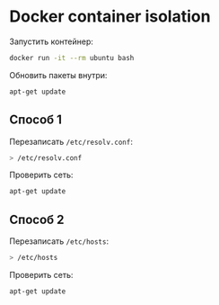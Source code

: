 # Docker container isolation

Запустить контейнер:

```bash
docker run -it --rm ubuntu bash
```

Обновить пакеты внутри:

```bash
apt-get update
```

## Способ 1

Перезаписать `/etc/resolv.conf`:

```bash
> /etc/resolv.conf
```

Проверить сеть:

```bash
apt-get update
```

## Способ 2

Перезаписать `/etc/hosts`:

```bash
> /etc/hosts
```

Проверить сеть:

```bash
apt-get update
```
